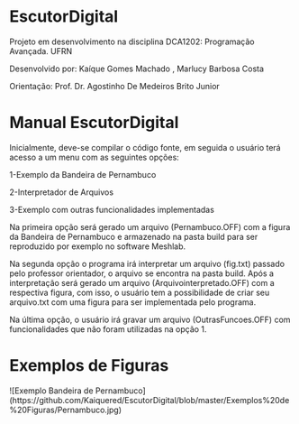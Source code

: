 # EscutorDigital 
Projeto em desenvolvimento na disciplina DCA1202: Programação Avançada. UFRN

<p>Desenvolvido por: Kaíque Gomes Machado , Marlucy Barbosa Costa</p>
<p>Orientação: Prof. Dr. Agostinho De Medeiros Brito Junior</p>

# Manual EscutorDigital 

Inicialmente, deve-se compilar o código fonte, em seguida o usuário terá acesso a um menu com as seguintes opções:

<p><p>1-Exemplo da Bandeira de Pernambuco</p>
<p>2-Interpretador de Arquivos</p>
<p>3-Exemplo com outras funcionalidades implementadas</p>

<p>Na primeira opção será gerado um arquivo (Pernambuco.OFF) com a figura da Bandeira de Pernambuco e armazenado na pasta build para ser reproduzido por exemplo no software Meshlab.</p>
<p>Na segunda opção o programa irá interpretar um arquivo (fig.txt) passado pelo professor orientador, o arquivo se encontra na pasta build. Após a interpretação será gerado um arquivo (Arquivointerpretado.OFF) com a respectiva figura, com isso, o usuário tem a possibilidade de criar seu arquivo.txt com uma figura para ser implementada pelo programa.</p>
 
<p> Na última opção, o usuário irá gravar um arquivo (OutrasFuncoes.OFF) com funcionalidades que não foram utilizadas na opção 1. </p>

# Exemplos de Figuras

<p>![Exemplo Bandeira de Pernambuco](https://github.com/Kaiquered/EscutorDigital/blob/master/Exemplos%20de%20Figuras/Pernambuco.jpg)</p>
<p.Bandeira de Pernambuco</p>



